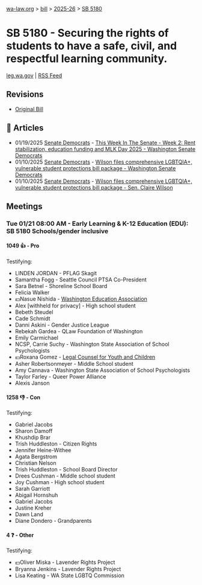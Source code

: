 [wa-law.org](/) > [bill](/bill/) > [2025-26](/bill/2025-26/) > [SB 5180](/bill/2025-26/sb/5180/)

# SB 5180 - Securing the rights of students to have a safe, civil, and respectful learning community.
[leg.wa.gov](https://app.leg.wa.gov/billsummary?BillNumber=5180&Year=2025&Initiative=false) | [RSS Feed](./rss.xml)

## Revisions
* [Original Bill](1/)

## 📰 Articles
* 01/19/2025 [Senate Democrats](/org/senate_democrats/) - [This Week In The Senate - Week 2: Rent stabilization, education funding and MLK Day 2025 - Washington Senate Democrats](https://senatedemocrats.wa.gov/blog/2025/01/19/this-week-in-the-senate-week-2-rent-stabilization-education-funding-and-mlk-day-2025/#:~:text=SB%205180)
* 01/10/2025 [Senate Democrats](/org/senate_democrats/) - [Wilson files comprehensive LGBTQIA+, vulnerable student protections bill package - Washington Senate Democrats](https://senatedemocrats.wa.gov/blog/2025/01/10/wilson-files-comprehensive-lgbtqia-vulnerable-student-protections-bill-package/#:~:text=SB%205180)
* 01/10/2025 [Senate Democrats](/org/senate_democrats/) - [Wilson files comprehensive LGBTQIA+, vulnerable student protections bill package - Sen. Claire Wilson](https://senatedemocrats.wa.gov/wilson/2025/01/10/wilson-files-comprehensive-lgbtqia-vulnerable-student-protections-bill-package/#:~:text=SB%205180)

## Meetings
### Tue 01/21 08:00 AM - Early Learning & K-12 Education (EDU): SB 5180 Schools/gender inclusive
#### 1049 👍 - Pro
Testifying:
* LINDEN JORDAN - PFLAG Skagit
* Samantha Fogg - Seattle Council PTSA Co-President
* Sara Betnel - Shoreline School Board
* Felicia Walker
* 💵Nasue Nishida - [Washington Education Association](/org/washington_education_association/)
* Alex [withheld for privacy] - High school student
* Bebeth Steudel
* Cade Schmidt
* Danni Askini - Gender Justice League
* Rebekah Gardea - QLaw Foundation of Washington
* Emily Carmichael
* NCSP, Carrie Suchy - Washington State Association of School Psychologists
* 💵Roxana Gomez - [Legal Counsel for Youth and Children](/org/legal_counsel_for_youth_and_children/)
* Asher Robertsonmeyer - Middle School student
* Amy Cannava - Washington State Association of School Psychologists
* Taylor Farley - Queer Power Alliance
* Alexis Janson

#### 1258 👎 - Con
Testifying:
* Gabriel Jacobs
* Sharon Damoff
* Khushdip Brar
* Trish Huddleston - Citizen Rights
* Jennifer Heine-Withee
* Agata Bergstrom
* Christian Nelson
* Trish Huddleston - School Board Director
* Drees Cushman - Middle school student
* Joy Cushman - High school student
* Sarah Garriott
* Abigail Hornshuh
* Gabriel Jacobs
* Justine Kreher
* Dawn Land
* Diane Dondero - Grandparents

#### 4 ❓ - Other
Testifying:
* 💵Oliver Miska - Lavender Rights Project
* Bryanna Jenkins - Lavender Rights Project
* Lisa Keating - WA State LGBTQ Commission
